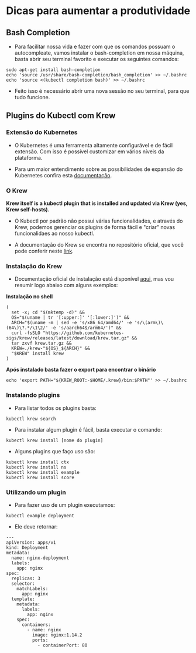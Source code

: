 # Dicas para aumentar a produtividade

## Bash Completion

* Para facilitar nossa vida e fazer com que os comandos possuam o autocompleate, vamos instalar o bash-completion em nossa máquina, basta abrir seu terminal favorito e executar os seguintes comandos:

```$bash
sudo apt-get install bash-completion
echo 'source /usr/share/bash-completion/bash_completion' >> ~/.bashrc
echo 'source <(kubectl completion bash)' >> ~/.bashrc
```

* Feito isso é necessário abrir uma nova sessão no seu terminal, para que tudo funcione.

## Plugins do Kubectl com Krew

### Extensão do Kubernetes

* O Kubernetes é uma ferramenta altamente configurável e de fácil extensão. Com isso é possível customizar em vários níveis da plataforma.

* Para um maior entendimento sobre as possibilidades de expansão do Kubernetes confira esta [documentação](https://kubernetes.io/docs/concepts/extend-kubernetes).

### O Krew

**Krew itself is a kubectl plugin that is installed and updated via Krew (yes, Krew self-hosts).**

* O Kubectl por padrão não possui várias funcionalidades, e através do Krew, podemos gerenciar os plugins de forma fácil e "criar" novas funcionalidaes ao nosso kubectl.

* A documentação do Krew se encontra no repositório oficial, que você pode conferir neste [link](https://github.com/kubernetes-sigs/krew).

### Instalação do Krew

* Documentação oficial de instalação está disponível [aqui](https://krew.sigs.k8s.io/docs/user-guide/setup/install/), mas vou resumir logo abaixo com alguns exemplos:

**Instalação no shell**

```
( 
  set -x; cd "$(mktemp -d)" && 
  OS="$(uname | tr '[:upper:]' '[:lower:]')" && 
  ARCH="$(uname -m | sed -e 's/x86_64/amd64/' -e 's/\(arm\)\(64\)\?.*/\1\2/' -e 's/aarch64$/arm64/')" && 
  curl -fsSLO "https://github.com/kubernetes-sigs/krew/releases/latest/download/krew.tar.gz" && 
  tar zxvf krew.tar.gz && 
  KREW=./krew-"${OS}_${ARCH}" && 
  "$KREW" install krew 
)
```

**Após instalado basta fazer o export para encontrar o binário**

```
echo 'export PATH="${KREW_ROOT:-$HOME/.krew}/bin:$PATH"' >> ~/.bashrc
```

### Instalando plugins

* Para listar todos os plugins basta:

```
kubectl krew search
```

* Para instalar algum plugin é fácil, basta executar o comando:

```
kubectl krew install [nome do plugin]
```

* Alguns plugins que faço uso são:

```
kubectl krew install ctx
kubectl krew install ns
kubectl krew install example
kubectl krew install score
```

### Utilizando um plugin

* Para fazer uso de um plugin executamos:

```
kubectl example deployment
```

* Ele deve retornar:

```
---
apiVersion: apps/v1
kind: Deployment
metadata:
  name: nginx-deployment
  labels:
    app: nginx
spec:
  replicas: 3
  selector:
    matchLabels:
      app: nginx
  template:
    metadata:
      labels:
        app: nginx
    spec:
      containers:
        - name: nginx
          image: nginx:1.14.2
          ports:
            - containerPort: 80
```
